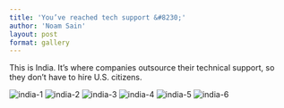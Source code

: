 ```yaml
---
title: 'You’ve reached tech support &#8230;'
author: 'Noam Sain'
layout: post
format: gallery
---
```


This is India. It’s where companies outsource their technical support, so they don’t have to hire U.S. citizens.

![india-1](/_assets/img/2012/09/india-1.jpg) ![india-2](/_assets/img/2012/09/india-2.jpg) ![india-3](/_assets/img/2012/09/india-3.jpg) ![india-4](/_assets/img/2012/09/india-4.jpg) ![india-5](/_assets/img/2012/09/india-5.jpg) ![india-6](/_assets/img/2012/09/india-6.jpg)